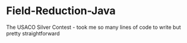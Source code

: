 # Field-Reduction-Java
The USACO Silver Contest - took me so many lines of code to write but pretty straightforward
